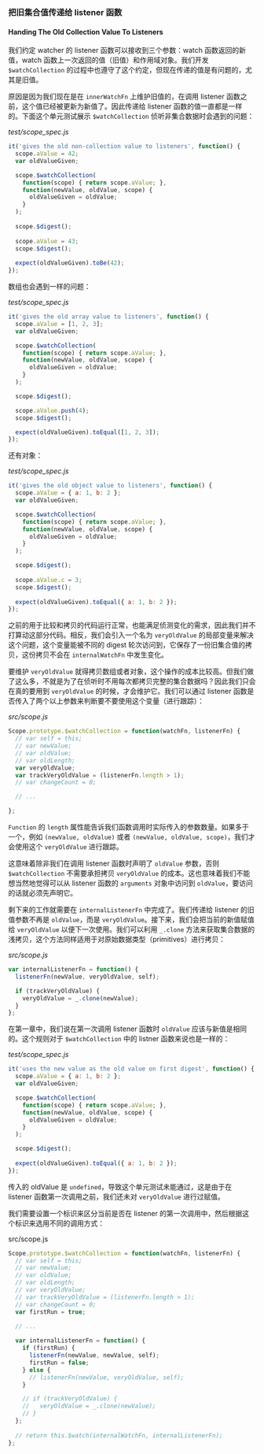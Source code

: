 ### 把旧集合值传递给 listener 函数
#### Handing The Old Collection Value To Listeners

我们约定 watcher 的 listener 函数可以接收到三个参数：watch 函数返回的新值，watch 函数上一次返回的值（旧值）和作用域对象。我们开发 `$watchCollection` 的过程中也遵守了这个约定，但现在传递的值是有问题的，尤其是旧值。

原因是因为我们现在是在 `innerWatchFn` 上维护旧值的，在调用 listener 函数之前，这个值已经被更新为新值了。因此传递给 listener 函数的值一直都是一样的。下面这个单元测试展示 `$watchCollection` 侦听非集合数据时会遇到的问题：

_test/scope_spec.js_

```js
it('gives the old non-collection value to listeners', function() {
  scope.aValue = 42;
  var oldValueGiven;

  scope.$watchCollection(
    function(scope) { return scope.aValue; },
    function(newValue, oldValue, scope) {
      oldValueGiven = oldValue;
    }
  );
  
  scope.$digest();
  
  scope.aValue = 43;
  scope.$digest();
  
  expect(oldValueGiven).toBe(42);
});
```

数组也会遇到一样的问题：

_test/scope_spec.js_

```js
it('gives the old array value to listeners', function() {
  scope.aValue = [1, 2, 3];
  var oldValueGiven;

  scope.$watchCollection(
    function(scope) { return scope.aValue; },
    function(newValue, oldValue, scope) {
      oldValueGiven = oldValue;
    }
  );

  scope.$digest();

  scope.aValue.push(4);
  scope.$digest();

  expect(oldValueGiven).toEqual([1, 2, 3]);
});
```

还有对象：

_test/scope_spec.js_

```js
it('gives the old object value to listeners', function() {
  scope.aValue = { a: 1, b: 2 };
  var oldValueGiven;

  scope.$watchCollection(
    function(scope) { return scope.aValue; },
    function(newValue, oldValue, scope) {
      oldValueGiven = oldValue;
    }
  );

  scope.$digest();
  
  scope.aValue.c = 3;
  scope.$digest();
  
  expect(oldValueGiven).toEqual({ a: 1, b: 2 });
});
```

之前的用于比较和拷贝的代码运行正常，也能满足侦测变化的需求，因此我们并不打算动这部分代码。相反，我们会引入一个名为 `veryOldValue` 的局部变量来解决这个问题，这个变量能被不同的 digest 轮次访问到，它保存了一份旧集合值的拷贝，这份拷贝不会在 `internalWatchFn` 中发生变化。
  
要维护 `veryOldValue` 就得拷贝数组或者对象，这个操作的成本比较高。但我们做了这么多，不就是为了在侦听时不用每次都拷贝完整的集合数据吗？因此我们只会在真的要用到 `veryOldValue` 的时候，才会维护它。我们可以通过 listener 函数是否传入了两个以上参数来判断要不要使用这个变量（进行跟踪）：

_src/scope.js_

```js
Scope.prototype.$watchCollection = function(watchFn, listenerFn) {
  // var self = this;
  // var newValue;
  // var oldValue;
  // var oldLength;
  var veryOldValue;
  var trackVeryOldValue = (listenerFn.length > 1);
  // var changeCount = 0;

  // ...

};
````

`Function` 的 `length` 属性能告诉我们函数调用时实际传入的参数数量。如果多于一个，例如 `(newValue, oldValue)` 或者 `(newValue, oldValue, scope)`，我们才会使用这个 `veryOldValue` 进行跟踪。

这意味着除非我们在调用 listener 函数时声明了 `oldValue` 参数，否则 `$watchCollection` 不需要承担拷贝 `veryOldValue` 的成本。这也意味着我们不能想当然地觉得可以从 listener 函数的 `arguments` 对象中访问到 `oldValue`，要访问的话就必须先声明它。

剩下来的工作就需要在 `internalListenerFn` 中完成了。我们传递给 listener 的旧值参数不再是 `oldValue`，而是 `veryOldValue`。接下来，我们会把当前的新值赋值给 `veryOldValue` 以便下一次使用。我们可以利用 `_.clone` 方法来获取集合数据的浅拷贝，这个方法同样适用于对原始数据类型（primitives）进行拷贝：

_src/scope.js_

```js
var internalListenerFn = function() {
  listenerFn(newValue, veryOldValue, self);

  if (trackVeryOldValue) {
    veryOldValue = _.clone(newValue);
  }
};
```

在第一章中，我们说在第一次调用 listener 函数时 `oldValue` 应该与新值是相同的。这个规则对于 `$watchCollection` 中的 listner 函数来说也是一样的：

_test/scope_spec.js_

```js
it('uses the new value as the old value on first digest', function() {
  scope.aValue = { a: 1, b: 2 };
  var oldValueGiven;

  scope.$watchCollection(
    function(scope) { return scope.aValue; },
    function(newValue, oldValue, scope) {
      oldValueGiven = oldValue;
    }
  );

  scope.$digest();
  
  expect(oldValueGiven).toEqual({ a: 1, b: 2 });
});
```

传入的 oldValue 是 `undefined`，导致这个单元测试未能通过，这是由于在 listener 函数第一次调用之前，我们还未对 `veryOldValue` 进行过赋值。

我们需要设置一个标识来区分当前是否在 listener 的第一次调用中，然后根据这个标识来选用不同的调用方式：

src/scope.js

```js
Scope.prototype.$watchCollection = function(watchFn, listenerFn) {
  // var self = this;
  // var newValue;
  // var oldValue;
  // var oldLength;
  // var veryOldValue;
  // var trackVeryOldValue = (listenerFn.length > 1);
  // var changeCount = 0;
  var firstRun = true;

  // ...
  
  var internalListenerFn = function() {
    if (firstRun) {
      listenerFn(newValue, newValue, self);
      firstRun = false;
    } else {
      // listenerFn(newValue, veryOldValue, self);
    }

    // if (trackVeryOldValue) {
    //   veryOldValue = _.clone(newValue);
    // }
  };
  
  // return this.$watch(internalWatchFn, internalListenerFn);
};
```